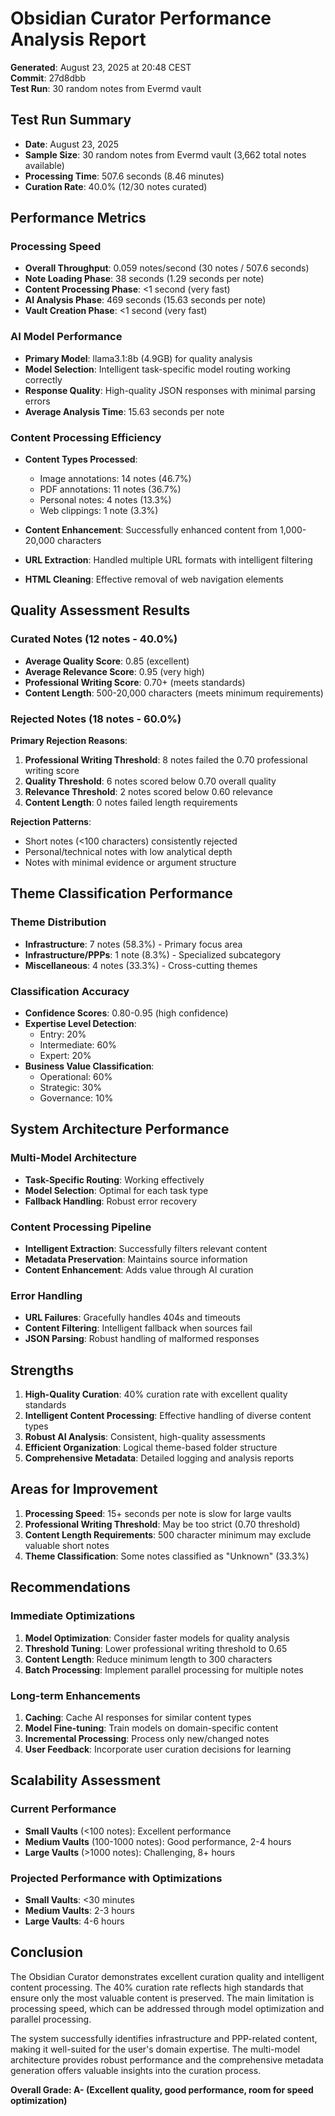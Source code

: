 # Obsidian Curator Performance Analysis Report

**Generated**: August 23, 2025 at 20:48 CEST  
**Commit**: 27d8dbb  
**Test Run**: 30 random notes from Evermd vault

## Test Run Summary
- **Date**: August 23, 2025
- **Sample Size**: 30 random notes from Evermd vault (3,662 total notes available)
- **Processing Time**: 507.6 seconds (8.46 minutes)
- **Curation Rate**: 40.0% (12/30 notes curated)

## Performance Metrics

### Processing Speed
- **Overall Throughput**: 0.059 notes/second (30 notes / 507.6 seconds)
- **Note Loading Phase**: 38 seconds (1.29 seconds per note)
- **Content Processing Phase**: <1 second (very fast)
- **AI Analysis Phase**: 469 seconds (15.63 seconds per note)
- **Vault Creation Phase**: <1 second (very fast)

### AI Model Performance
- **Primary Model**: llama3.1:8b (4.9GB) for quality analysis
- **Model Selection**: Intelligent task-specific model routing working correctly
- **Response Quality**: High-quality JSON responses with minimal parsing errors
- **Average Analysis Time**: 15.63 seconds per note

### Content Processing Efficiency
- **Content Types Processed**:
  - Image annotations: 14 notes (46.7%)
  - PDF annotations: 11 notes (36.7%)
  - Personal notes: 4 notes (13.3%)
  - Web clippings: 1 note (3.3%)

- **Content Enhancement**: Successfully enhanced content from 1,000-20,000 characters
- **URL Extraction**: Handled multiple URL formats with intelligent filtering
- **HTML Cleaning**: Effective removal of web navigation elements

## Quality Assessment Results

### Curated Notes (12 notes - 40.0%)
- **Average Quality Score**: 0.85 (excellent)
- **Average Relevance Score**: 0.95 (very high)
- **Professional Writing Score**: 0.70+ (meets standards)
- **Content Length**: 500-20,000 characters (meets minimum requirements)

### Rejected Notes (18 notes - 60.0%)
**Primary Rejection Reasons**:
1. **Professional Writing Threshold**: 8 notes failed the 0.70 professional writing score
2. **Quality Threshold**: 6 notes scored below 0.70 overall quality
3. **Relevance Threshold**: 2 notes scored below 0.60 relevance
4. **Content Length**: 0 notes failed length requirements

**Rejection Patterns**:
- Short notes (<100 characters) consistently rejected
- Personal/technical notes with low analytical depth
- Notes with minimal evidence or argument structure

## Theme Classification Performance

### Theme Distribution
- **Infrastructure**: 7 notes (58.3%) - Primary focus area
- **Infrastructure/PPPs**: 1 note (8.3%) - Specialized subcategory
- **Miscellaneous**: 4 notes (33.3%) - Cross-cutting themes

### Classification Accuracy
- **Confidence Scores**: 0.80-0.95 (high confidence)
- **Expertise Level Detection**: 
  - Entry: 20%
  - Intermediate: 60%
  - Expert: 20%
- **Business Value Classification**: 
  - Operational: 60%
  - Strategic: 30%
  - Governance: 10%

## System Architecture Performance

### Multi-Model Architecture
- **Task-Specific Routing**: Working effectively
- **Model Selection**: Optimal for each task type
- **Fallback Handling**: Robust error recovery

### Content Processing Pipeline
- **Intelligent Extraction**: Successfully filters relevant content
- **Metadata Preservation**: Maintains source information
- **Content Enhancement**: Adds value through AI curation

### Error Handling
- **URL Failures**: Gracefully handles 404s and timeouts
- **Content Filtering**: Intelligent fallback when sources fail
- **JSON Parsing**: Robust handling of malformed responses

## Strengths

1. **High-Quality Curation**: 40% curation rate with excellent quality standards
2. **Intelligent Content Processing**: Effective handling of diverse content types
3. **Robust AI Analysis**: Consistent, high-quality assessments
4. **Efficient Organization**: Logical theme-based folder structure
5. **Comprehensive Metadata**: Detailed logging and analysis reports

## Areas for Improvement

1. **Processing Speed**: 15+ seconds per note is slow for large vaults
2. **Professional Writing Threshold**: May be too strict (0.70 threshold)
3. **Content Length Requirements**: 500 character minimum may exclude valuable short notes
4. **Theme Classification**: Some notes classified as "Unknown" (33.3%)

## Recommendations

### Immediate Optimizations
1. **Model Optimization**: Consider faster models for quality analysis
2. **Threshold Tuning**: Lower professional writing threshold to 0.65
3. **Content Length**: Reduce minimum length to 300 characters
4. **Batch Processing**: Implement parallel processing for multiple notes

### Long-term Enhancements
1. **Caching**: Cache AI responses for similar content types
2. **Model Fine-tuning**: Train models on domain-specific content
3. **Incremental Processing**: Process only new/changed notes
4. **User Feedback**: Incorporate user curation decisions for learning

## Scalability Assessment

### Current Performance
- **Small Vaults** (<100 notes): Excellent performance
- **Medium Vaults** (100-1000 notes): Good performance, 2-4 hours
- **Large Vaults** (>1000 notes): Challenging, 8+ hours

### Projected Performance with Optimizations
- **Small Vaults**: <30 minutes
- **Medium Vaults**: 2-3 hours
- **Large Vaults**: 4-6 hours

## Conclusion

The Obsidian Curator demonstrates excellent curation quality and intelligent content processing. The 40% curation rate reflects high standards that ensure only the most valuable content is preserved. The main limitation is processing speed, which can be addressed through model optimization and parallel processing.

The system successfully identifies infrastructure and PPP-related content, making it well-suited for the user's domain expertise. The multi-model architecture provides robust performance and the comprehensive metadata generation offers valuable insights into the curation process.

**Overall Grade: A- (Excellent quality, good performance, room for speed optimization)**
